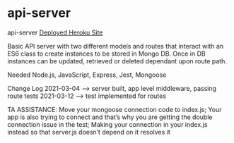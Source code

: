 # api-server

api-server
[Deployed Heroku Site](https://api-server-401-tt.herokuapp.com/)

Basic API server with two different models and routes that interact with an ES6 class to create instances to be stored in Mongo DB.  Once in DB instances can be updated, retrieved or deleted dependant upon route path. 

Needed
Node.js, JavaScript, Express, Jest, Mongoose

Change Log
2021-03-04 --> server built, app level middleware, passing route tests 
2021-03-12 --> test implemented for routes

TA ASSISTANCE:
Move your mongoose connection code to index.js;
Your app is also trying to connect and that’s why you are getting the double connection issue in the test;
Making your connection in your index.js instead so that server.js doesn’t depend on it resolves it